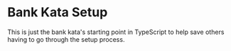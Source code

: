 # Bank Kata Setup

This is just the bank kata's starting point in TypeScript to help save others having to go through the setup process.
